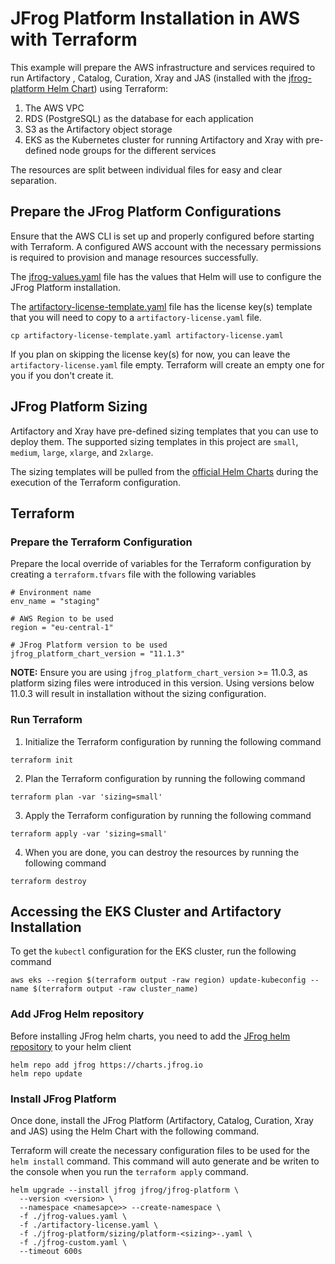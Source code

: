 # JFrog Platform Installation in AWS with Terraform
This example will prepare the AWS infrastructure and services required to run Artifactory , Catalog, Curation, Xray and JAS  (installed with the [jfrog-platform Helm Chart](https://github.com/jfrog/charts/tree/master/stable/jfrog-platform)) using Terraform:
1. The AWS VPC
2. RDS (PostgreSQL) as the database for each application
3. S3 as the Artifactory object storage
4. EKS as the Kubernetes cluster for running Artifactory and Xray with pre-defined node groups for the different services

The resources are split between individual files for easy and clear separation.


## Prepare the JFrog Platform Configurations
Ensure that the AWS CLI is set up and properly configured before starting with Terraform.
A configured AWS account with the necessary permissions is required to provision and manage resources successfully.

The [jfrog-values.yaml](jfrog-values.yaml) file has the values that Helm will use to configure the JFrog Platform installation.

The [artifactory-license-template.yaml](artifactory-license-template.yaml) file has the license key(s) template that you will need to copy to a `artifactory-license.yaml` file.
```shell
cp artifactory-license-template.yaml artifactory-license.yaml
```

If you plan on skipping the license key(s) for now, you can leave the `artifactory-license.yaml` file empty. Terraform will create an empty one for you if you don't create it.

## JFrog Platform Sizing
Artifactory and Xray have pre-defined sizing templates that you can use to deploy them. The supported sizing templates in this project are `small`, `medium`, `large`, `xlarge`, and `2xlarge`.

The sizing templates will be pulled from the [official Helm Charts](https://github.com/jfrog/charts) during the execution of the Terraform configuration.

## Terraform

### Prepare the Terraform Configuration
Prepare the local override of variables for the Terraform configuration by creating a `terraform.tfvars` file with the following variables
```hcl
# Environment name
env_name = "staging"

# AWS Region to be used
region = "eu-central-1"

# JFrog Platform version to be used
jfrog_platform_chart_version = "11.1.3"
```

**NOTE:** Ensure you are using `jfrog_platform_chart_version` >= 11.0.3, as platform sizing files were introduced in this version. Using versions below 11.0.3 will result in installation without the sizing configuration.

### Run Terraform

1. Initialize the Terraform configuration by running the following command
```shell
terraform init
```

2. Plan the Terraform configuration by running the following command
```shell
terraform plan -var 'sizing=small'
```

3. Apply the Terraform configuration by running the following command
```shell
terraform apply -var 'sizing=small'
```

4. When you are done, you can destroy the resources by running the following command
```shell
terraform destroy
```

## Accessing the EKS Cluster and Artifactory Installation
To get the `kubectl` configuration for the EKS cluster, run the following command
```shell
aws eks --region $(terraform output -raw region) update-kubeconfig --name $(terraform output -raw cluster_name)
```

### Add JFrog Helm repository
Before installing JFrog helm charts, you need to add the [JFrog helm repository](https://charts.jfrog.io) to your helm client

```shell
helm repo add jfrog https://charts.jfrog.io
helm repo update
```

### Install JFrog Platform
Once done, install the JFrog Platform (Artifactory, Catalog, Curation, Xray and JAS) using the Helm Chart with the following command.

Terraform will create the necessary configuration files to be used for the `helm install` command.
This command will auto generate and be writen to the console when you run the `terraform apply` command.
```shell
helm upgrade --install jfrog jfrog/jfrog-platform \
  --version <version> \
  --namespace <namesapce>> --create-namespace \
  -f ./jfrog-values.yaml \
  -f ./artifactory-license.yaml \
  -f ./jfrog-platform/sizing/platform-<sizing>-.yaml \
  -f ./jfrog-custom.yaml \
  --timeout 600s
```
